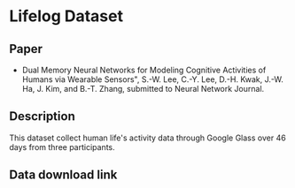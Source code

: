 # Lifelog Dataset
## Paper
- Dual Memory Neural Networks for Modeling Cognitive Activities of Humans via Wearable Sensors", S.-W. Lee, C.-Y. Lee, D.-H. Kwak, J.-W. Ha, J. Kim, and B.-T. Zhang, submitted to Neural Network Journal.

## Description
This dataset collect human life's activity data through Google Glass over 46 days from three participants.

## Data download link
